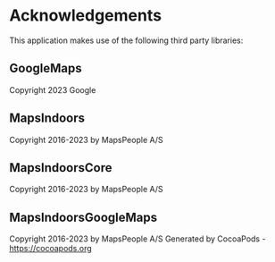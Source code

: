 # Acknowledgements
This application makes use of the following third party libraries:

## GoogleMaps

Copyright 2023 Google

## MapsIndoors

Copyright 2016-2023 by MapsPeople A/S

## MapsIndoorsCore

Copyright 2016-2023 by MapsPeople A/S

## MapsIndoorsGoogleMaps

Copyright 2016-2023 by MapsPeople A/S
Generated by CocoaPods - https://cocoapods.org
